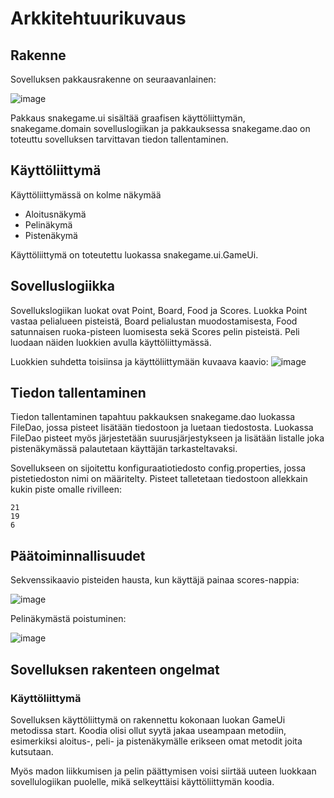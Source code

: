 # Arkkitehtuurikuvaus
## Rakenne

Sovelluksen pakkausrakenne on seuraavanlainen:

![image](https://user-images.githubusercontent.com/57106545/70331701-a731eb80-1848-11ea-927e-b33ec39ba9d0.png)

Pakkaus snakegame.ui sisältää graafisen käyttöliittymän, snakegame.domain sovelluslogiikan ja pakkauksessa snakegame.dao on toteuttu sovelluksen tarvittavan tiedon tallentaminen.

## Käyttöliittymä
Käyttöliittymässä on kolme näkymää

* Aloitusnäkymä
* Pelinäkymä
* Pistenäkymä

Käyttöliittymä on toteutettu luokassa snakegame.ui.GameUi.
## Sovelluslogiikka
Sovellukslogiikan luokat ovat Point, Board, Food ja Scores. Luokka Point vastaa pelialueen pisteistä, Board pelialustan muodostamisesta, Food satunnaisen ruoka-pisteen luomisesta sekä Scores pelin pisteistä. Peli luodaan näiden luokkien avulla käyttöliittymässä.

Luokkien suhdetta toisiinsa ja käyttöliittymään kuvaava kaavio:
![image](https://user-images.githubusercontent.com/57106545/71199611-f7746900-229e-11ea-8b0c-e6ecddaaedba.png)

## Tiedon tallentaminen
Tiedon tallentaminen tapahtuu pakkauksen snakegame.dao luokassa FileDao, jossa pisteet lisätään tiedostoon ja luetaan tiedostosta.
Luokassa FileDao pisteet myös järjestetään suurusjärjestykseen ja lisätään listalle joka pistenäkymässä palautetaan käyttäjän tarkasteltavaksi.

Sovellukseen on sijoitettu konfiguraatiotiedosto config.properties, jossa pistetiedoston nimi on määritelty. 
Pisteet talletetaan tiedostoon allekkain kukin piste omalle rivilleen:

```
21
19
6
```


## Päätoiminnallisuudet

Sekvenssikaavio pisteiden hausta, kun käyttäjä painaa scores-nappia:

![image](https://www.websequencediagrams.com/cgi-bin/cdraw?lz=CgoKVXNlci0-K0dhbWVVaTpjbGljayBzY29yZXMKAA4GLT4rRmlsZVMADwVEYW86Z2V0SGlnaAAMBVN0cmluZygpCgAWDS0-LQBJB2hpZ2gASQUAIwYASgkAaAdzdGFnZS5zZXQoAG0GU2NlbmUpAHEILT5Vc2VyOgo&s=napkin)

Pelinäkymästä poistuminen: 

![image](https://user-images.githubusercontent.com/57106545/71312504-60411a00-2434-11ea-8bbf-3858a681b354.png)



## Sovelluksen rakenteen ongelmat

### Käyttöliittymä

Sovelluksen käyttöliittymä on rakennettu kokonaan luokan GameUi metodissa start. Koodia olisi ollut syytä jakaa useampaan metodiin, esimerkiksi aloitus-, peli- ja pistenäkymälle erikseen omat metodit joita kutsutaan. 

Myös madon liikkumisen ja pelin päättymisen voisi siirtää uuteen luokkaan sovellulogiikan puolelle, mikä selkeyttäisi käyttöliittymän koodia. 

